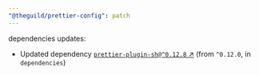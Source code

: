 ```yaml
---
"@theguild/prettier-config": patch
---
```


dependencies updates: 

- Updated dependency [`prettier-plugin-sh@^0.12.8` ↗︎](https://www.npmjs.com/package/prettier-plugin-sh/v/null) (from `^0.12.0`, in `dependencies`)
